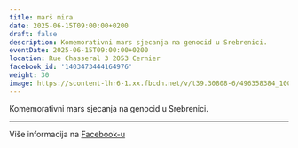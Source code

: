 ```yaml
---
title: marš mira
date: 2025-06-15T09:00:00+0200
draft: false
description: Komemorativni mars sjecanja na genocid u Srebrenici.
eventDate: 2025-06-15T09:00:00+0200
location: Rue Chasseral 3 2053 Cernier
facebook_id: '1403473444164976'
weight: 30
image: https://scontent-lhr6-1.xx.fbcdn.net/v/t39.30808-6/496358384_1007574214836511_4806363768185633011_n.jpg?_nc_cat=102&ccb=1-7&_nc_sid=9e60e4&_nc_ohc=qVpeRU6VlosQ7kNvwEcxZlr&_nc_oc=AdmlglAJrgfrK60EcNQ6WVT3a2JaiJqmjfPi2J36a9ZY1pOfrVFvSbHoNqNZAW1LT48&_nc_zt=23&_nc_ht=scontent-lhr6-1.xx&edm=ABTKTjYEAAAA&_nc_gid=RLDLjn2tqCpdgaw52d0Gkg&oh=00_AfaqIaq5e9Sw5jefPinMvV6r9Edn4ZamF9wucm6W131vfA&oe=68C6A7AE
---
```


Komemorativni mars sjecanja na genocid u Srebrenici.

---

Više informacija na [Facebook-u](https://facebook.com/events/1403473444164976)